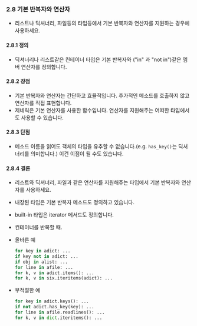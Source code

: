 <a id="s2.8-default-iterators-and-operators"></a>

### 2.8 기본 반복자와 연산자

- 리스트나 딕셔너리, 파일등의 타입등에서 기본 반복자와 연산자를 지원하는 경우에 사용하세요.

<a id="s2.8.1-definition"></a>

#### 2.8.1 정의

- 딕셔너리나 리스트같은 컨테이너 타입은 기본 반복자와 ("in" 과 "not in")같은 멤버 연산자를 정의합니다.

<a id="s2.8.2-pros"></a>

#### 2.8.2 장점

- 기본 반복자와 연산자는 간단하고 효율적입니다. 추가적인 메소드를 호출하지 않고 연산자를 직접 표현합니다.
- 제네릭은 기본 연산자를 사용한 함수입니다. 연산자를 지원해주는 어떠한 타입에서도 사용할 수 있습니다.

<a id="s2.8.3-cons"></a>

#### 2.8.3 단점

- 메소드 이름을 읽어도 객체의 타입을 유추할 수 없습니다.(e.g. `has_key()`는 딕셔너리를 의미합니다.) 이건 이점이 될 수도 있습니다.

<a id="s2.8.4-decision"></a>

#### 2.8.4 결론

- 리스트와 딕셔너리, 파일과 같은 연산자를 지원해주는 타입에서 기본 반복자와 연산자를 사용하세요.
- 내장된 타입은 기본 반복자 메소드도 정의하고 있습니다.
- built-in 타입은 iterator 메서드도 정의합니다.
- 컨테이너를 반복할 때.
- 올바른 예

  ```python
  for key in adict: ...
  if key not in adict: ...
  if obj in alist: ...
  for line in afile: ...
  for k, v in adict.items(): ...
  for k, v in six.iteritems(adict): ...
  ```

- 부적절한 예

  ```python
  for key in adict.keys(): ...
  if not adict.has_key(key): ...
  for line in afile.readlines(): ...
  for k, v in dict.iteritems(): ...
  ```
